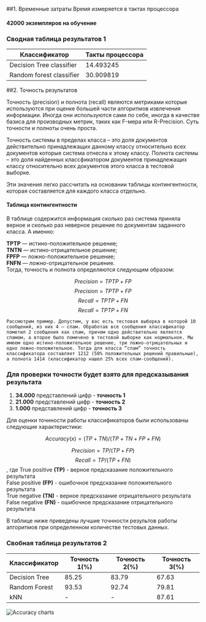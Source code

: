 ##1. Временные затраты
Время измеряется в тактах процессора

#### 42000 экземпляров на обучение

### Сводная таблица результатов 1

|Классификатор|Такты процессора
|---|---|
Decision Tree classifier| 14.493245
Random forest classifier| 30.909819

##2. Точность результатов

Точность (precision) и полнота (recall) являются метриками которые используются при оценке большей части алгоритмов извлечения информации. Иногда они используются сами по себе, иногда в качестве базиса для производных метрик, таких как F-мера или R-Precision. Суть точности и полноты очень проста.

Точность системы в пределах класса – это доля документов действительно принадлежащих данному классу относительно всех документов которые система отнесла к этому классу. Полнота системы – это доля найденных классфикатором документов принадлежащих классу относительно всех документов этого класса в тестовой выборке.

Эти значения легко рассчитать на основании таблицы контингентности, которая составляется для каждого класса отдельно.

#### Таблица контингентности

В таблице содержится информация сколько раз система приняла верное и сколько раз неверное решение по документам заданного класса. А именно:

**TPTP** — истино-положительное решение;  
**TNTN** — истино-отрицательное решение;  
**FPFP** — ложно-положительное решение;  
**FNFN** — ложно-отрицательное решение.  
Тогда, точность и полнота определяются следующим образом:  

$$Precision = TPTP+FP$$
$$Precision = TPTP+FP$$
$$Recall = TPTP+FN$$
$$Recall = TPTP+FN$$

    Рассмотрим пример. Допустим, у вас есть тестовая выборка в которой 10 сообщений, из них 4 – спам. Обработав все сообщения классификатор пометил 2 сообщения как спам, причем одно действительно является спамом, а второе было помечено в тестовой выборке как нормальное. Мы имеем одно истино-положительное решение, три ложно-отрицательных и одно ложно-положительное. Тогда для класса “спам” точность классификатора составляет 1212 (50% положительных решений правильные), а полнота 1414 (классификатор нашел 25% всех спам-сообщений).

### Для проверки точности будет взято для предсказывания результата

1. **34.000** представлений цифр - __точность 1__
2. **21.000** представлений цифр - __точность 2__
3. **1.000** представлений цифр - __точность 3__

Для оценки точнности работы классификаторов были использованы следующие характеристики:

$$Accuracy(x)=(TP+TN)/(TP+TN+FP+FN)$$

$$Precision = TP / (TP + FP) $$ 
$$Recall = TP / (TP + FN)$$
 , где 
True positive **(TP)** - верное предсказание положительного результата  
False positive **(FP)** - ошибочное предсказание положительного результата  
True negative **(TN)** - верное предсказание отрицательного результата  
False negative **(FN)** - ошибочное предсказание отрицательного результата  

В таблице ниже приведены лучшие точнности результов работы алгоритмов при определенном
количестве тестовых данных.

### Свобная таблица результатов 2

|Классификатор|Точность 1(%)|Точность 2(%)|Точность 3(%)|
|---|---|---|---|
|Decision Tree|85.25|83.79|67.63|
|Random Forest|93.53|92.74|79.81|
|kNN|-|-|87.61|

![Accuracy charts](sections/accuracy_charts.png)





    